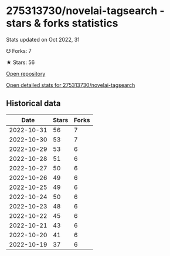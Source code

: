 # 275313730/novelai-tagsearch - stars & forks statistics

Stats updated on Oct 2022, 31

☋ Forks: 7

★ Stars: 56

[Open repository](https://github.com/275313730/novelai-tagsearch)

[Open detailed stats for 275313730/novelai-tagsearch](https://reviewgithub.com/rep/275313730/novelai-tagsearch)

## Historical data
| Date | Stars | Forks |
|------|-------|-------|
| 2022-10-31 | 56 | 7 | 
| 2022-10-30 | 53 | 7 | 
| 2022-10-29 | 53 | 6 | 
| 2022-10-28 | 51 | 6 | 
| 2022-10-27 | 50 | 6 | 
| 2022-10-26 | 49 | 6 | 
| 2022-10-25 | 49 | 6 | 
| 2022-10-24 | 50 | 6 | 
| 2022-10-23 | 48 | 6 | 
| 2022-10-22 | 45 | 6 | 
| 2022-10-21 | 43 | 6 | 
| 2022-10-20 | 41 | 6 | 
| 2022-10-19 | 37 | 6 | 

